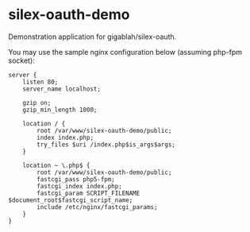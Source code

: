 silex-oauth-demo
================

Demonstration application for gigablah/silex-oauth.

You may use the sample nginx configuration below (assuming php-fpm socket):

```
server {
    listen 80;
    server_name localhost;

    gzip on;
    gzip_min_length 1000;

    location / {
        root /var/www/silex-oauth-demo/public;
        index index.php;
        try_files $uri /index.php$is_args$args;
    }

    location ~ \.php$ {
        root /var/www/silex-oauth-demo/public;
        fastcgi_pass php5-fpm;
        fastcgi_index index.php;
        fastcgi_param SCRIPT_FILENAME $document_root$fastcgi_script_name;
        include /etc/nginx/fastcgi_params;
    }
}
```
